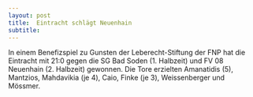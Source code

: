 ```yaml
---
layout: post
title:  Eintracht schlägt Neuenhain
subtitle:  
---
```


In einem Benefizspiel zu Gunsten der Leberecht-Stiftung der FNP hat die Eintracht mit 21:0 gegen die SG Bad Soden (1. Halbzeit) und FV 08 Neuenhain (2. Halbzeit) gewonnen. Die Tore erzielten Amanatidis (5), Mantzios, Mahdavikia (je 4), Caio, Finke (je 3), Weissenberger und Mössmer.


